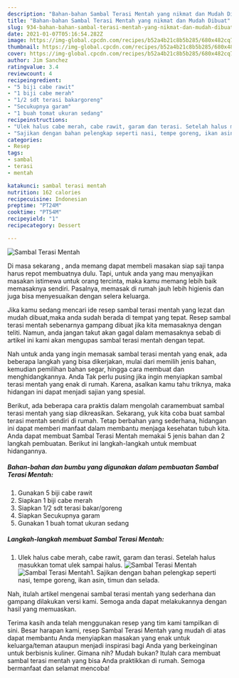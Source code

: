 ```yaml
---
description: "Bahan-bahan Sambal Terasi Mentah yang nikmat dan Mudah Dibuat"
title: "Bahan-bahan Sambal Terasi Mentah yang nikmat dan Mudah Dibuat"
slug: 934-bahan-bahan-sambal-terasi-mentah-yang-nikmat-dan-mudah-dibuat
date: 2021-01-07T05:16:54.282Z
image: https://img-global.cpcdn.com/recipes/b52a4b21c8b5b285/680x482cq70/sambal-terasi-mentah-foto-resep-utama.jpg
thumbnail: https://img-global.cpcdn.com/recipes/b52a4b21c8b5b285/680x482cq70/sambal-terasi-mentah-foto-resep-utama.jpg
cover: https://img-global.cpcdn.com/recipes/b52a4b21c8b5b285/680x482cq70/sambal-terasi-mentah-foto-resep-utama.jpg
author: Jim Sanchez
ratingvalue: 3.4
reviewcount: 4
recipeingredient:
- "5 biji cabe rawit"
- "1 biji cabe merah"
- "1/2 sdt terasi bakargoreng"
- "Secukupnya garam"
- "1 buah tomat ukuran sedang"
recipeinstructions:
- "Ulek halus cabe merah, cabe rawit, garam dan terasi. Setelah halus masukkan tomat ulek sampai halus."
- "Sajikan dengan bahan pelengkap seperti nasi, tempe goreng, ikan asin, timun dan selada."
categories:
- Resep
tags:
- sambal
- terasi
- mentah

katakunci: sambal terasi mentah 
nutrition: 162 calories
recipecuisine: Indonesian
preptime: "PT24M"
cooktime: "PT54M"
recipeyield: "1"
recipecategory: Dessert

---
```



![Sambal Terasi Mentah](https://img-global.cpcdn.com/recipes/b52a4b21c8b5b285/680x482cq70/sambal-terasi-mentah-foto-resep-utama.jpg)

Di masa  sekarang , anda memang dapat membeli masakan siap saji tanpa harus repot membuatnya dulu. Tapi, untuk anda yang mau menyajikan masakan istimewa untuk orang tercinta, maka kamu memang lebih baik memasaknya sendiri. Pasalnya, memasak di rumah jauh lebih higienis dan juga bisa menyesuaikan dengan selera keluarga.

Jika kamu sedang mencari ide resep sambal terasi mentah yang lezat dan mudah dibuat,maka anda sudah berada di tempat yang tepat. Resep sambal terasi mentah  sebenarnya gampang dibuat jika kita memasaknya dengan teliti. Namun, anda jangan takut akan gagal dalam memasaknya 
sebab di artikel ini kami akan mengupas sambal terasi mentah dengan tepat.  



Nah untuk anda yang ingin memasak sambal terasi mentah yang enak, ada beberapa langkah yang bisa dikerjakan, mulai dari memilih jenis bahan, kemudian pemilihan bahan segar, hingga cara membuat dan menghidangkannya. Anda Tak perlu pusing jika ingin menyiapkan sambal terasi mentah yang enak di rumah. Karena, asalkan kamu  tahu triknya, maka hidangan ini dapat menjadi sajian yang spesial.

Berikut, ada beberapa cara praktis  dalam mengolah caramembuat sambal terasi mentah yang siap dikreasikan. Sekarang, yuk kita coba buat sambal terasi mentah sendiri di rumah. Tetap berbahan yang sederhana, hidangan ini dapat memberi manfaat dalam membantu menjaga kesehatan tubuh kita. Anda dapat membuat Sambal Terasi Mentah memakai 5 jenis bahan dan 2 langkah pembuatan. Berikut ini langkah-langkah untuk membuat hidangannya.

<!--inarticleads1-->

##### Bahan-bahan dan bumbu yang digunakan dalam pembuatan Sambal Terasi Mentah:

1. Gunakan 5 biji cabe rawit
1. Siapkan 1 biji cabe merah
1. Siapkan 1/2 sdt terasi bakar/goreng
1. Siapkan Secukupnya garam
1. Gunakan 1 buah tomat ukuran sedang




<!--inarticleads2-->

##### Langkah-langkah membuat Sambal Terasi Mentah:

1. Ulek halus cabe merah, cabe rawit, garam dan terasi. Setelah halus masukkan tomat ulek sampai halus.
<img src="https://img-global.cpcdn.com/steps/e8f749fdfd514d9c/160x128cq70/sambal-terasi-mentah-langkah-memasak-1-foto.jpg" alt="Sambal Terasi Mentah"><img src="https://img-global.cpcdn.com/steps/80add6b5dba8c203/160x128cq70/sambal-terasi-mentah-langkah-memasak-1-foto.jpg" alt="Sambal Terasi Mentah">1. Sajikan dengan bahan pelengkap seperti nasi, tempe goreng, ikan asin, timun dan selada.




Nah, itulah artikel mengenai  sambal terasi mentah  yang sederhana dan gampang dilakukan versi kami. Semoga anda dapat melakukannya dengan hasil yang memuaskan. 

Terima kasih anda telah menggunakan resep yang tim kami tampilkan di sini. Besar harapan kami, resep  Sambal Terasi Mentah yang mudah di atas dapat membantu Anda menyiapkan masakan yang enak untuk keluarga/teman ataupun menjadi inspirasi bagi Anda yang berkeinginan untuk berbisnis kuliner. Gimana nih? Mudah bukan? Itulah cara membuat sambal terasi mentah yang bisa Anda praktikkan di rumah. Semoga bermanfaat dan selamat mencoba!

